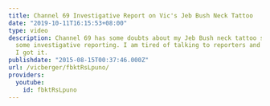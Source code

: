 ```yaml
---
title: Channel 69 Investigative Report on Vic's Jeb Bush Neck Tattoo
date: "2019-10-11T16:15:53+08:00"
type: video
description: Channel 69 has some doubts about my Jeb Bush neck tattoo so they did
  some investigative reporting. I am tired of talking to reporters and proving that
  I got it.
publishdate: "2015-08-15T00:37:46.000Z"
url: /vicberger/fbktRsLpuno/
providers:
  youtube:
    id: fbktRsLpuno
---
```


